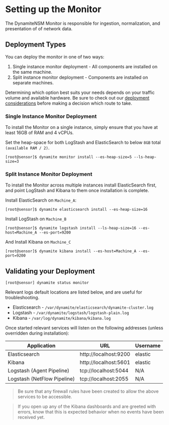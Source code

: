 # Setting up the Monitor

The DynamiteNSM Monitor is responsible for ingestion, normalization, and presentation of of network data.

## Deployment Types

You can deploy the monitor in one of two ways:

1. Single instance monitor deployment - All components are installed on the same machine.
2. Split instance monitor deployment - Components are installed on separate machines.

Determining which option best suits your needs depends on your traffic volume and available hardware. Be sure to check out our [deployment considerations](../introduction/deployment_considerations.md) before making a decision which route to take.

### Single Instance Monitor Deployment

To install the Monitor on a single instance, simply ensure that you have at least 16GB of RAM and 4 vCPUs. 

Set the heap-space for both LogStash and ElasticSearch to below `8GB` total `(available RAM / 2)`.

```
[root@sensor]$ dynamite monitor install --es-heap-size=5 --ls-heap-size=3
```

### Split Instance Monitor Deployment

To install the Monitor across multiple instances install ElasticSearch first, and point LogStash and Kibana to them once installation is complete.

Install ElasticSearch on `Machine_A`:

```
[root@sensor]$ dynamite elasticsearch install --es-heap-size=16
```

Install LogStash on `Machine_B`

```
[root@sensor]$ dynamite logstash install --ls-heap-size=16 --es-host=Machine_A --es-port=9200
```

And Install Kibana on `Machine_C`

```
[root@sensor]$ dynamite kibana install --es-host=Machine_A --es-port=9200
```

## Validating your Deployment

```
[root@sensor] dynamite status monitor
```

Relevant logs default locations are listed below, and are useful for troubleshooting.

- Elasticsearch - `/var/dynamite/elasticsearch/dynamite-cluster.log`
- Logstash - `/var/dynamite/logstash/logstash-plain.log`
- Kibana - `/var/log/dynamite/kibana/kibana.log`

Once started relevant services will listen on the following addresses (unless overridden during installation):

| Application                 | URL                   | Username |
|-----------------------------|-----------------------|----------|
| Elasticsearch               | http://localhost:9200 | elastic  |
| Kibana                      | http://localhost:5601 | elastic  |
| Logstash (Agent Pipeline)   | tcp://localhost:5044  | N/A      |
| Logstash (NetFlow Pipeline) | tcp://localhost:2055  | N/A      |

> Be sure that any firewall rules have been created to allow the above services to be accessible. 

> If you open up any of the Kibana dashboards and are greeted with errors, know that this is expected behavior when no events have been received yet. 
